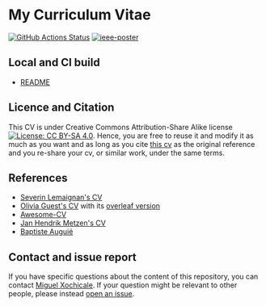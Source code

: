 # My Curriculum Vitae
[![GitHub Actions Status](https://github.com/mxochicale/cv/workflows/Compiling-TeX-CV/badge.svg)](https://github.com/mxochicale/cv/actions) [![ieee-poster](https://img.shields.io/badge/read-cv-blue.svg)](https://github.com/mxochicale/cv/blob/generated-pdfs/cv.pdf)

## Local and CI build 
* [README](tex/README.md)

## Licence and Citation 
This CV is under Creative Commons Attribution-Share Alike license [![License: CC BY-SA 4.0](https://licensebuttons.net/l/by-sa/4.0/80x15.png)](https://creativecommons.org/licenses/by-sa/4.0/). 
Hence, you are free to reuse it and modify it as much as you want and as long as you cite [this cv](https://github.com/mxochicale/cv) as the original reference and you re-share your cv, or similar work, under the same terms.

## References
* [Severin Lemaignan's CV](https://github.com/severin-lemaignan/cv)  
* [Olivia Guest's CV](https://github.com/oliviaguest/cv) with its [overleaf version](https://v2.overleaf.com/read/zfwnyxkkdzxr)
* [Awesome-CV](https://github.com/posquit0/Awesome-CV) 
* [Jan Hendrik Metzen's CV](https://github.com/jmetzen/jmetzen.github.com/tree/master/)
* [Baptiste Auguié](http://baptiste.github.io/resume/)


## Contact and issue report
If you have specific questions about the content of this repository, you can contact [Miguel Xochicale](mailto:perez.xochicale@gmail.com?subject="[cv]").
If your question might be relevant to other people, please instead [open an issue](https://github.com/mxochicale/cv/issues).
